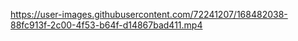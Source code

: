 
https://user-images.githubusercontent.com/72241207/168482038-88fc913f-2c00-4f53-b64f-d14867bad411.mp4

